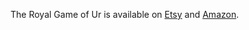 The Royal Game of Ur is available on [Etsy](https://www.etsy.com/search?q=Game%20of%20Ur) and [Amazon](https://www.amazon.com/s?k=Game+of+Ur&ref=nb_sb_noss_2).
